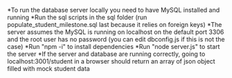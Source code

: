 *To run the database server locally you need to have MySQL installed and running
*Run the sql scripts in the sql folder (run populate_student_milestone.sql last because it relies on foreign keys)
*The server assumes the MySQL is running on localhost on the default port 3306 and the root user has no password (you can edit dbconfig.js if this is not the case)
*Run "npm -i" to install dependencies
*Run "node server.js" to start the server
*If the server and database are running correctly, going to localhost:3001/student in a browser should return an array of json object filled with mock student data